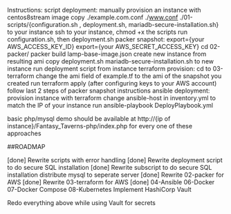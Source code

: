 Instructions:
script deployment:
  manually provision an instance with centos8stream image
  copy ./example.com.conf ./www.conf ./01-scripts/{configuration.sh , deployment.sh, mariadb-secure-installation.sh} to your instance
  ssh to your instance, chmod +x the scripts
  run configuration.sh, then deployment.sh
packer snapshot:
  export={your AWS_ACCESS_KEY_ID}
  export={your AWS_SECRET_ACCESS_KEY}
  cd 02-packer/
  packer build lamp-base-image.json
  create new instance from resulting ami
  copy deployment.sh mariadb-secure-installation.sh to new instance
  run deployment script from instance
terraform provision:
  cd to 03-terraform
  change the ami field of example.tf to the ami of the snapshot you created
  run terraform apply (after configuring keys to your AWS account)
  follow last 2 steps of packer snapshot instructions
ansible deployment:
  provision instance with terraform
  change ansible-host in inventory.yml to match the IP of your instance
  run ansible-playbook DeployPlaybook.yml

  basic php/mysql demo should be available at http://{ip of instance}/Fantasy_Taverns-php/index.php for every one of these approaches

##ROADMAP

[done]     Rewrite scripts with error handling
[done]     Rewrite deployment script to do secure SQL installation
[done]     Rewrite subscript to do secure SQL installation
distribute mysql to seperate server
[done]     Rewrite 02-packer for AWS
[done]     Rewrite 03-terraform for AWS
[done]     04-Ansible
06-Docker
07-Docker Compose
08-Kubernetes
Implement HashiCorp Vault

Redo everything above while using Vault for secrets

